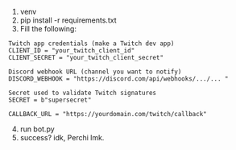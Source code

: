 1) venv
2) pip install -r requirements.txt
3) Fill the following:
```
Twitch app credentials (make a Twitch dev app)
CLIENT_ID = "your_twitch_client_id"
CLIENT_SECRET = "your_twitch_client_secret"

Discord webhook URL (channel you want to notify)
DISCORD_WEBHOOK = "https://discord.com/api/webhooks/.../... "

Secret used to validate Twitch signatures
SECRET = b"supersecret"

CALLBACK_URL = "https://yourdomain.com/twitch/callback"

```

4) run bot.py
5) success? idk, Perchi lmk.